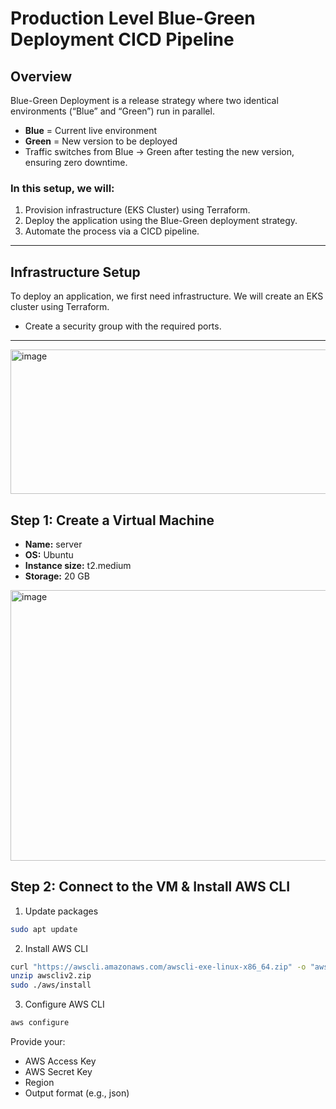  # Production Level Blue-Green Deployment CICD Pipeline

## Overview
Blue-Green Deployment is a release strategy where two identical environments (“Blue” and “Green”) run in parallel.  
- **Blue** = Current live environment  
- **Green** = New version to be deployed  
- Traffic switches from Blue → Green after testing the new version, ensuring zero downtime.

### In this setup, we will:
1. Provision infrastructure (EKS Cluster) using Terraform.  
2. Deploy the application using the Blue-Green deployment strategy.  
3. Automate the process via a CICD pipeline.
---

## Infrastructure Setup

To deploy an application, we first need infrastructure. We will create an EKS cluster using Terraform.

- Create a security group with the required ports.

---
<img width="975" height="231" alt="image" src="https://github.com/user-attachments/assets/4698e911-d66f-4400-b841-921d25d3b5b6" />

## Step 1: Create a Virtual Machine
- **Name:** server  
- **OS:** Ubuntu  
- **Instance size:** t2.medium  
- **Storage:** 20 GB  
<img width="975" height="433" alt="image" src="https://github.com/user-attachments/assets/3588f48c-35ce-492e-84d8-6e7f62e3e49a" />

## Step 2: Connect to the VM & Install AWS CLI
1. Update packages
```bash
sudo apt update
```

2. Install AWS CLI
```bash
curl "https://awscli.amazonaws.com/awscli-exe-linux-x86_64.zip" -o "awscliv2.zip"
unzip awscliv2.zip
sudo ./aws/install
```

3. Configure AWS CLI
```bash
aws configure
```

Provide your:
- AWS Access Key
- AWS Secret Key
- Region
- Output format (e.g., json)


